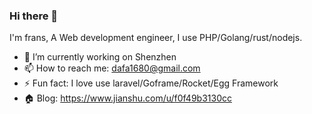 ### Hi there 👋

I'm frans, A Web development engineer, I use PHP/Golang/rust/nodejs.

- 🔭 I’m currently working on Shenzhen 
- 📫 How to reach me: dafa1680@gmail.com 
- ⚡ Fun fact: I love use laravel/Goframe/Rocket/Egg Framework 
- 🏠 Blog:  https://www.jianshu.com/u/f0f49b3130cc 

